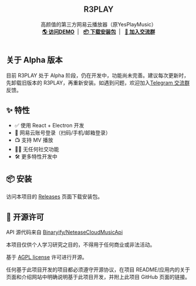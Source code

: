 <br />
<p align="center">
  <!-- <a href="https://music.qier222.com" target="blank">
    <img src="images/logo.png" alt="Logo" width="156" height="156">
  </a> -->
  <h2 align="center" style="font-weight: 600">R3PLAY</h2>

  <p align="center">
    高颜值的第三方网易云播放器（原YesPlayMusic）
    <br />
    <a href="https://r3play.app" target="blank"><strong>🌎 访问DEMO</strong></a>&nbsp;&nbsp;|&nbsp;&nbsp;
    <a href="#%EF%B8%8F-安装" target="blank"><strong>📦️ 下载安装包</strong></a>&nbsp;&nbsp;|&nbsp;&nbsp;
    <a href="https://t.me/yesplaymusic" target="blank"><strong>💬 加入交流群</strong></a>
    <br />
    <br />
  </p>
</p>

<!-- [![Library][library-screenshot]](https://music.qier222.com) -->

## 关于 Alpha 版本

目前 R3PLAY 处于 Alpha 阶段，仍在开发中，功能尚未完善。建议每次更新时，先卸载旧版本的 R3PLAY，再重新安装。如遇到问题，欢迎加入[Telegram 交流群](https://t.me/yesplaymusic)反馈。

## ✨ 特性

- ✅ 使用 React + Electron 开发
- 🔴 网易云账号登录（扫码/手机/邮箱登录）
- 📺 支持 MV 播放
- 🚫🤝 无任何社交功能
- 🛠 更多特性开发中

## 📦️ 安装

访问本项目的 [Releases](https://github.com/qier222/YesPlayMusic/releases)
页面下载安装包。

<!-- - macOS 用户可以通过 Homebrew 来安装：`brew install --cask yesplaymusic`

- Windows 用户可以通过 Scoop 来安装：`scoop install extras/yesplaymusic` -->

## 📜 开源许可

API 源代码来自 [Binaryify/NeteaseCloudMusicApi](https://github.com/Binaryify/NeteaseCloudMusicApi)

本项目仅供个人学习研究之目的，不得用于任何商业或非法活动。

基于 [AGPL license](https://opensource.org/licenses/AGPL) 许可进行开源。

任何基于此项目开发的项目都必须遵守开源协议，在项目 README/应用内的关于页面和介绍网站中明确说明基于此项目开发，并附上此项目 GitHub 页面的链接。

<!-- ## 🖼️ 截图 -->

<!-- ![lyrics][lyrics-screenshot]
![library-dark][library-dark-screenshot]
![album][album-screenshot]
![home-2][home-2-screenshot]
![artist][artist-screenshot]
![search][search-screenshot]
![home][home-screenshot]
![explore][explore-screenshot] -->

<!-- MARKDOWN LINKS & IMAGES -->
<!-- https://www.markdownguide.org/basic-syntax/#reference-style-links -->

[album-screenshot]: images/album.png
[artist-screenshot]: images/artist.png
[explore-screenshot]: images/explore.png
[home-screenshot]: images/home.png
[home-2-screenshot]: images/home-2.png
[lyrics-screenshot]: images/lyrics.png
[library-screenshot]: images/library.png
[library-dark-screenshot]: images/library-dark.png
[search-screenshot]: images/search.png
